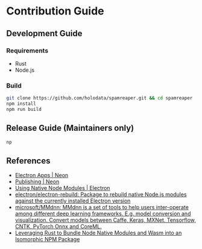 # Contribution Guide

## Development Guide

### Requirements

- Rust
- Node.js

### Build

```bash
git clone https://github.com/holodata/spamreaper.git && cd spamreaper
npm install
npm run build
```

## Release Guide (Maintainers only)

```bash
np
```

## References

- [Electron Apps | Neon](https://neon-bindings.com/docs/electron-apps/)
- [Publishing | Neon](https://neon-bindings.com/docs/publishing)
- [Using Native Node Modules | Electron](https://www.electronjs.org/docs/tutorial/using-native-node-modules)
- [electron/electron-rebuild: Package to rebuild native Node.js modules against the currently installed Electron version](https://github.com/electron/electron-rebuild)
- [microsoft/MMdnn: MMdnn is a set of tools to help users inter-operate among different deep learning frameworks. E.g. model conversion and visualization. Convert models between Caffe, Keras, MXNet, Tensorflow, CNTK, PyTorch Onnx and CoreML.](https://github.com/Microsoft/MMdnn)
- [Leveraging Rust to Bundle Node Native Modules and Wasm into an Isomorphic NPM Package](https://nickb.dev/blog/leveraging-rust-to-bundle-node-native-modules-and-wasm-into-an-isomorphic-npm-package)
